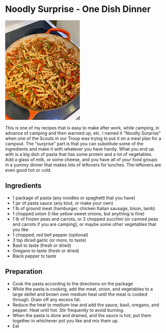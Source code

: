 # Noodly Surprise - One Dish Dinner

![Noodly Surprise](https://github.com/FoodieNerds/cookbook/blob/master/main-course/images/NoodlySurprise.jpg "Noodly Surprise")

This is one of my recipes that is easy to make after work, while camping, in advance of camping and then warmed up, etc. I named it "Noodly Surprise" when one of the Scouts in our Troop was trying to put it on a meal plan for a campout. The "surprise" part is that you can substitute some of the ingredients and make it with whatever you have handy. What you end up with is a big dish of pasta that has some protein and a lot of vegetables. Add a glass of milk, or some cheese, and you have all of your food groups in a yummy dinner that makes lots of leftovers for lunches. The leftovers are even good hot or cold.

## Ingredients


* 1 package of pasta (any noodles or spaghetti that you have)
* 1 jar of pasta sauce (any kind, or make your own)
* 1 lb of ground meat (hamburger, chicken Italian sausage, bison, lamb)
* 1 chopped onion (I like yellow sweet onions, but anything is fine)
* 1 lb of frozen peas and carrots, or 2 chopped zucchini (or canned peas and carrots if you are camping), or maybe some other vegetables that you like
* 1 chopped, red bell pepper (optional)
* 3 tsp diced garlic (or more, to taste)
* Basil to taste (fresh or dried)
* Oregano to taste (fresh or dried)
* Black pepper to taste


## Preparation

* Cook the pasta according to the directions on the package
* While the pasta is cooking, add the meat, onion, and vegetables to a large skillet and brown over medium heat until the meat is cooked through. Drain off any excess fat.
* Reduce the heat to medium-low and add the sauce, basil, oregano, and pepper. Heat until hot. Stir frequently to avoid burning.
* When the pasta is done and drained, and the sauce is hot, put them together in whichever pot you like and mix them up.
* Eat
